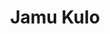---
title: Jamu Kulo
email: 
image: /tenant/jamu-kulo.webp
description: this is meta description
social:
  - name: instagram
    icon: FaInstagram
    link: https://instagram.com/jamukulo.id
---